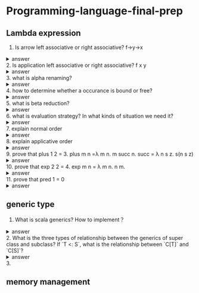 # Programming-language-final-prep

## Lambda expression
 1. Is arrow left associative or right associative? f->y->x
  <details>
   <summary>answer</summary>
    arrow is **right associative**. 
    To understand it, let see f->(y->x). It means this function takes a parameter f, and return a function that takes a parameter y and return x. It's easier to understand it by this example. let f x y = x. The type of f is x->y->x. Then the type f x: y->x. That's exactly what happen when x->(y->x).
  </details>
  2. Is application left associative or right associative? f x y
<details>
  <summary>answer</summary>
   applicaiton is left associaive. f x y = (f x) y.
</details>
  3. what is alpha renaming?
  <details>
  <summary>answer</summary>
   λ x. t(x,z). We can see that in this lambda expression, z is free occurance and x is bound in the  λ x. Alpha renaming means we can rename the bound occurance x if the rename do not cause conflict( like using a name that has been used by some another variable.
</details>
  4. how to determine whether a occurance is bound or free? 
  <details>
  <summary>answer</summary>
   we need to figure out the scope of each lambda expression. like ((λ y. (λ x. t x) x). We can see that the first 'x' is bound by the parameter x. But the lambda expression (λ x. t x) only bound the x in the body of this function. the second 'x' is free variable since in the outmose function y is the bound variable
</details>
  5. what is beta reduction?
  <details>
  <summary>answer</summary>
   beta reduction is like evaluation of an application. For example, (λ x. t x) y is an application, function (λ x. t x)  takes a parameter y and should return something. In this case, it's t y.
</details>
  6. what is evaluation strategy? In what kinds of situation we need it?
  <details>
  <summary>answer</summary>
   evaluation strategy is like call by name or call by value. Consider this situation (λ x. t x) ((λ z. z) y). This is an application, however, the parameter of the frist function is another application. Therefore we have two choice, one is we evaluate the application (λ z. z) y before we pass it, like (λ z. z) y = y ,  (λ x. t x) ((λ z. z) y) = (λ x. t x) y = t y. The second choice is we pass the whole expression in to the body, like (λ x. t x) ((λ z. z) y) = t ((λ z. z) y) = t y.
</details>
  7. explain normal order
  <details>
  <summary>answer</summary>
   normal order is call by name. It means instead of evaluate the value of parameter, it pass the whole expression of parameter
</details>
  8. explain applicative order
  <details>
  <summary>answer</summary>
   applicative order is call by value. It means we evaluate the parameter before we pass it into a function.
</details>
  9. prove that plus 1 2 = 3. plus m n =λ m n. m succ n.  succ = λ n s z. s(n s z)
  <details>
  <summary>answer</summary>
    
  ```
   plus 1 2 
   = 1 succ 2 
   = succ 2 
   = (λ n s z. s (n s z)) 2 
   = λ s z. s( 2 s z) 
   = λ s z. s ( (λ s z. s (s z)) s z)  
   = λ s z. s (s (s z)) = 3
  ```
</details>
  10. prove that exp 2 2 = 4. exp m n = λ m n. n m.
  <details>
  <summary>answer</summary>
  
  ```
  exp 2 2 = (λ m n. n m) 2 2 
  = (λ n. n 2) 2 = 2 2 
  = (λ s z. s(s (z)) 2 
  = λ z. 2 (2 (z)) 
  = λ z. 2 ((λ s z. s(s(z))) z) 
  = λ s. 2 ((λ s z. s(s(z))) s) 
  = λ s. 2 (λ  z. s(s(z)))  
  = λ s. (λ s z. s(s(z))) (λ  z. s(s(z))) 
  =  λ s. λ z. (λ  z. s(s(z)) (λ  z. s(s(z)) z) 
  = λ s. λ z. (λ  z. s(s(z)) s(s(z) )  
  = λ s z. s(s(s(s(z)) = 4.
  ```
</details>
  11. prove that pred 1 = 0
  <details>
  <summary>answer</summary>
  
  ```
  pred 1 
  = snd (1 (λ p. pair( succ (fst p))(fst p))(pair 0 0)) 
  = (λp. p false)((λ s z. s z) (λ p. pair( succ (fst p))(fst p))(pair 0 0))
  = (λp. p false)((λ p. pair(succ (fst p))(fst p)) (pair 0 0))
  = (λp. p false)((λ p. (λ x y b. b x y)(succ (fst p))(fst p)) (pair 0 0))
  = (λp. p false)((λ p. λb. b(succ (fst p))(fst p)) (pair 0 0))
  = (λp. p false)((λ p. λb. b (succ (fst p))(fst p)) (λ z. z 0 0))
  = (λp. p false)((λ p. λb. b (succ ((λy. y true) p))((λy. y true) p)) (λ z. z 0 0))
  = (λp. p false)((λ p. λb. b (succ ((λy. y true) p))((λy. y true) p)) (λ z. z 0 0))
  = (λp. p false)((λ p. λb. b (succ (p true))(p true)) (λ z. z 0 0))
  = (λp. p false)((λ p. λb. b ((λ n s z. s(n s z)) (p true))(p true)) (λ z. z 0 0))
  = (λp. p false)((λ p. λb. b ((λs z. s((p true) s z)))(p true)) (λ z. z 0 0))
  = (λp. p false)(λb. b ((λs z. s(0 s z))) 0)
  = (λp. p false)(λb. b 1 0)
  = (λb. b 1 0) false
  = 0
  ```
</details>

## generic type

1. What is scala generics? How to implement？
  <details>
    <summary>answer</summary>
      generics is that a class can take a type as parameter. To implement it in scala, use [A]:

      class Queue[A] private (private val queue: List[A]) {
       def enqueue(x: A): Queue[A] = new Queue[A](queue :+ x)

       def dequeue: (A, Queue[A]) = {
        require(!isEmpty, "Queue.dequeue on empty queue")
        val x :: queue1 = queue(x, new Queue(queue1))
        }

     def isEmpty: Boolean = queue.isEmpty

      override def toString: String = {s"Queue${queue.toString.drop(4)}}
      }
  </details>
2. What is the three types of relationship between the generics of super class and subclass? If `T <: S`, what is the relationship between `C[T]` and `C[S]`?
  <details>
  <summary>answer</summary>
      There are three types of relationship:
        -covariant:`C[T] <: C[S]`
        -contravariant: `C[T] :> C[S]`
        -invariant: no specific relationship between these two classes. ***Default***
  </details>
 3. 



## memory management

